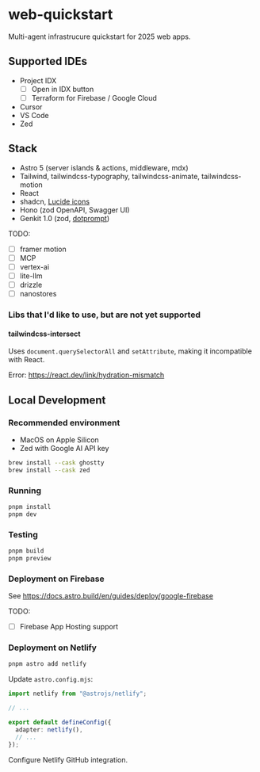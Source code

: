 # web-quickstart

Multi-agent infrastrucure quickstart for 2025 web apps.

## Supported IDEs

- Project IDX
  - [ ] Open in IDX button
  - [ ] Terraform for Firebase / Google Cloud
- Cursor
- VS Code
- Zed

## Stack

- Astro 5 (server islands & actions, middleware, mdx)
- Tailwind, tailwindcss-typography, tailwindcss-animate, tailwindcss-motion
- React
- shadcn, [Lucide icons](https://lucide.dev)
- Hono (zod OpenAPI, Swagger UI)
- Genkit 1.0 (zod, [dotprompt](https://handlebarsjs.com/guide))

TODO:

- [ ] framer motion
- [ ] MCP
- [ ] vertex-ai
- [ ] lite-llm
- [ ] drizzle
- [ ] nanostores

### Libs that I'd like to use, but are not yet supported

#### tailwindcss-intersect

Uses `document.querySelectorAll` and `setAttribute`, making it incompatible with React.

Error: https://react.dev/link/hydration-mismatch

## Local Development

### Recommended environment

- MacOS on Apple Silicon
- Zed with Google AI API key

```bash
brew install --cask ghostty
brew install --cask zed
```

### Running

```bash
pnpm install
pnpm dev
```

### Testing

```bash
pnpm build
pnpm preview
```

### Deployment on Firebase

See https://docs.astro.build/en/guides/deploy/google-firebase

TODO:

- [ ] Firebase App Hosting support

### Deployment on Netlify

```bash
pnpm astro add netlify
```

Update `astro.config.mjs`:

```ts
import netlify from "@astrojs/netlify";

// ...

export default defineConfig({
  adapter: netlify(),
  // ...
});
```

Configure Netlify GitHub integration.
